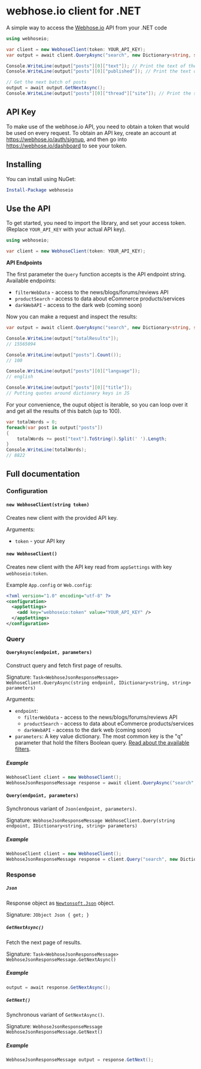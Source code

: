 webhose.io client for .NET
============================
A simple way to access the [Webhose.io](https://webhose.io) API from your .NET code

```csharp
using webhoseio;

var client = new WebhoseClient(token: YOUR_API_KEY);
var output = await client.QueryAsync("search", new Dictionary<string, string> { { "q", "github" } });

Console.WriteLine(output["posts"][0]["text"]); // Print the text of the first post
Console.WriteLine(output["posts"][0]["published"]); // Print the text of the first post publication date

// Get the next batch of posts
output = await output.GetNextAsync();
Console.WriteLine(output["posts"][0]["thread"]["site"]); // Print the site of the first post
```

API Key
-------

To make use of the webhose.io API, you need to obtain a token that would be
used on every request. To obtain an API key, create an account at
https://webhose.io/auth/signup, and then go into
https://webhose.io/dashboard to see your token.

Installing
----------
You can install using NuGet:

```powershell
Install-Package webhoseio
```
 
 Use the API
-----------

To get started, you need to import the library, and set your access token.
(Replace `YOUR_API_KEY` with your actual API key).

```csharp
using webhoseio;

var client = new WebhoseClient(token: YOUR_API_KEY);
```

**API Endpoints**

The first parameter the `Query` function accepts is the API endpoint string. Available endpoints:
* `filterWebData` - access to the news/blogs/forums/reviews API
* `productSearch` - access to data about eCommerce products/services
* `darkWebAPI` - access to the dark web (coming soon)

Now you can make a request and inspect the results:

```csharp
var output = await client.QueryAsync("search", new Dictionary<string, string> { { "q", "github" } });

Console.WriteLine(output["totalResults"]); 
// 15565094

Console.WriteLine(output["posts"].Count());
// 100

Console.WriteLine(output["posts"][0]["language"]);
// english

Console.WriteLine(output["posts"][0]["title"]);
// Putting quotes around dictionary keys in JS
```

For your convenience, the ouput object is iterable, so you can loop over it
and get all the results of this batch (up to 100). 

```csharp
var totalWords = 0;
foreach(var post in output["posts"])
{
    totalWords += post["text"].ToString().Split(' ').Length;
}
Console.WriteLine(totalWords);
// 8822
```

Full documentation
------------------

### Configuration

#### `new WebhoseClient(string token)`

Creates new client with the provided API key.

Arguments:

  * `token` - your API key

#### `new WebhoseClient()`

Creates new client with the API key read from `appSettings` with key `webhoseio:token`.

Example `App.config` or `Web.config`:

```xml
<?xml version="1.0" encoding="utf-8" ?>
<configuration>
  <appSettings>
    <add key="webhoseio:token" value="YOUR_API_KEY" />
  </appSettings>
</configuration>
```

### Query

#### `QueryAsync(endpoint, parameters)`

Construct query and fetch first page of results.

Signature: `Task<WebhoseJsonResponseMessage> WebhoseClient.QueryAsync(string endpoint, IDictionary<string, string> parameters)`

Arguments:

  * `endpoint`: 
    * `filterWebData` - access to the news/blogs/forums/reviews API
    * `productSearch` - access to data about eCommerce products/services
    * `darkWebAPI` - access to the dark web (coming soon)
  * `parameters`: A key value dictionary. The most common key is the "q" parameter that hold the filters Boolean query. [Read about the available filters](https://webhose.io/documentation).

##### Example

```csharp
WebhoseClient client = new WebhoseClient();
WebhoseJsonResponseMessage response = await client.QueryAsync("search", new Dictionary<string, string> { { "q", "github" } }));
```

#### `Query(endpoint, parameters)`

Synchronous variant of `Json(endpoint, parameters)`.

Signature: `WebhoseJsonResponseMessage WebhoseClient.Query(string endpoint, IDictionary<string, string> parameters)`

##### Example

```csharp
WebhoseClient client = new WebhoseClient();
WebhoseJsonResponseMessage response = client.Query("search", new Dictionary<string, string> { { "q", "github" } }));
```

### Response

##### `Json`

Response object as [`Newtonsoft.Json`](https://github.com/JamesNK/Newtonsoft.Json) object.

Signature: `JObject Json { get; }`

##### `GetNextAsync()`

Fetch the next page of results.

Signature: `Task<WebhoseJsonResponseMessage> WebhoseJsonResponseMessage.GetNextAsync()`

##### Example

```csharp
output = await response.GetNextAsync();
```

##### `GetNext()`

Synchronous variant of `GetNextAsync()`.

Signature: `WebhoseJsonResponseMessage WebhoseJsonResponseMessage.GetNext()`

##### Example

```csharp
WebhoseJsonResponseMessage output = response.GetNext();
```